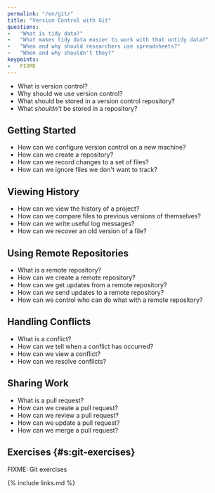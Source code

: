 ```yaml
---
permalink: "/en/git/"
title: "Version Control with Git"
questions:
-   "What is tidy data?"
-   "What makes tidy data easier to work with that untidy data?"
-   "When and why should researchers use spreadsheets?"
-   "When and why shouldn't they?"
keypoints:
-   FIXME
---
```


-   What is version control?
-   Why should we use version control?
-   What should be stored in a version control repository?
-   What *shouldn't* be stored in a repository?

## Getting Started

-   How can we configure version control on a new machine?
-   How can we create a repository?
-   How can we record changes to a set of files?
-   How can we ignore files we don't want to track?

## Viewing History

-   How can we view the history of a project?
-   How can we compare files to previous versions of themselves?
-   How can we write useful log messages?
-   How can we recover an old version of a file?

## Using Remote Repositories

-   What is a remote repository?
-   How can we create a remote repository?
-   How can we get updates from a remote repository?
-   How can we send updates to a remote repository?
-   How can we control who can do what with a remote repository?

## Handling Conflicts

-   What is a conflict?
-   How can we tell when a conflict has occurred?
-   How can we view a conflict?
-   How can we resolve conflicts?

## Sharing Work

-   What is a pull request?
-   How can we create a pull request?
-   How can we review a pull request?
-   How can we update a pull request?
-   How can we merge a pull request?

## Exercises {#s:git-exercises}

FIXME: Git exercises

{% include links.md %}
